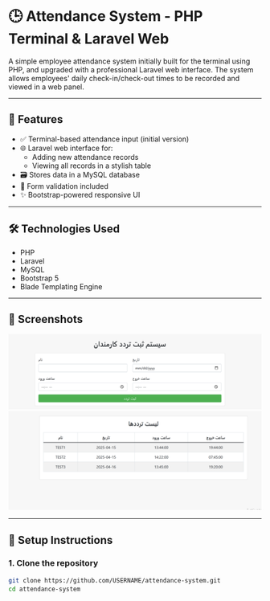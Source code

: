 # 🕒 Attendance System - PHP Terminal & Laravel Web

A simple employee attendance system initially built for the terminal using PHP, and upgraded with a professional Laravel web interface. The system allows employees' daily check-in/check-out times to be recorded and viewed in a web panel.

---

## 📌 Features

- ✅ Terminal-based attendance input (initial version)
- 🌐 Laravel web interface for:
  - Adding new attendance records
  - Viewing all records in a stylish table
- 🗃 Stores data in a MySQL database
- 🧾 Form validation included
- ✨ Bootstrap-powered responsive UI

---

## 🛠 Technologies Used

- PHP
- Laravel
- MySQL
- Bootstrap 5
- Blade Templating Engine

---

## 📸 Screenshots


![form](screenshots/form.png)  
![table](screenshots/table.png)

---

## 🚀 Setup Instructions

### 1. Clone the repository
```bash
git clone https://github.com/USERNAME/attendance-system.git
cd attendance-system


